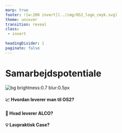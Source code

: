 ```yaml
---
marp: true
footer: ![w:200 invert](../img/OS2_logo_cmyk.svg)
theme: uncover
transition: reveal
class: 
 - invert
 
headingDivider: 1
paginate: false
---
```


#  **Samarbejdspotentiale**
![bg brightness:0.7 blur:0.5px](https://images.pexels.com/photos/194094/pexels-photo-194094.jpeg)
####  📈 Hvordan leverer man til OS2?
#### 🎯 Hvad leverer ALCO?
#### 💡 Lavpraktisk Case?

